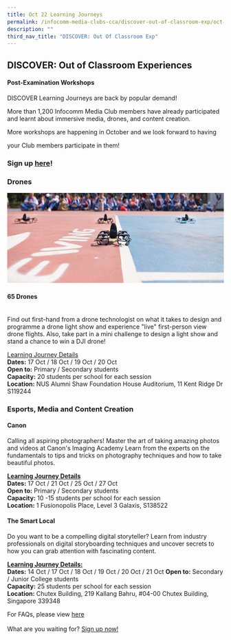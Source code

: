 ```yaml
---
title: Oct 22 Learning Journeys
permalink: /infocomm-media-clubs-cca/discover-out-of-classroom-exp/oct-22/
description: ""
third_nav_title: "DISCOVER: Out Of Classroom Exp"
---
```

## DISCOVER: Out of Classroom Experiences

#### Post-Examination Workshops
DISCOVER Learning Journeys are back by popular demand!

More than 1,200 Infocomm Media Club members have already participated and learnt about immersive media, drones, and content creation.

More workshops are happening in October and we look forward to having 

your Club members participate in them!

### Sign up [here](https://go.gov.sg/discoveroct2022)!

### **Drones**
![](/images/Icmclub/Drone1.png)

#### **65 Drones**
<br>
Find out first-hand from a drone technologist on what it takes to design and programme a drone light show and experience "live" first-person view drone flights. Also, take part in a mini challenge to design a light show and stand a chance to win a DJI drone!

<u>Learning Journey Details</u>
<br>
**Dates:** 17 Oct / 18 Oct / 19 Oct / 20 Oct <br>
**Open to:** Primary / Secondary students<br>
**Capacity:** 20 students per school for each session<br>
**Location:** NUS Alumni Shaw Foundation House Auditorium, 11 Kent Ridge Dr S119244

### **Esports, Media and Content Creation**

#### **Canon** <br>
Calling all aspiring photographers! Master the art of taking amazing photos and videos at Canon's Imaging Academy Learn from the experts on the fundamentals to tips and tricks on photography techniques and how to take beautiful photos. <br>

**<u>Learning Journey Details</u>**
<br>
**Dates:**  17 Oct / 21 Oct / 25 Oct / 27 Oct<br>
**Open to:** Primary / Secondary students<br>
**Capacity:** 10 -15 students per school for each session<br>
**Location:** 1 Fusionopolis Place, Level 3 Galaxis, S138522

#### **The Smart Local** <br>
Do you want to be a compelling digital storyteller? Learn from industry professionals on digital storyboarding techniques and uncover secrets to how you can grab attention with fascinating content. <br>

**<u>Learning Journey Details:**</u> <br>
**Dates:** 14 Oct / 17 Oct / 18 Oct / 19 Oct / 20 Oct / 21 Oct
**Open to:** Secondary / Junior College students<br>
**Capacity:** 25 students per school for each session <br>
**Location:** Chutex Building, 219 Kallang Bahru, #04-00 Chutex Building, Singapore 339348

For FAQs, please view [here](/Learning-Journey-FAQs)
<br>
<br>
What are you waiting for? [Sign up now!](https://go.gov.sg/discoveroct2022)
